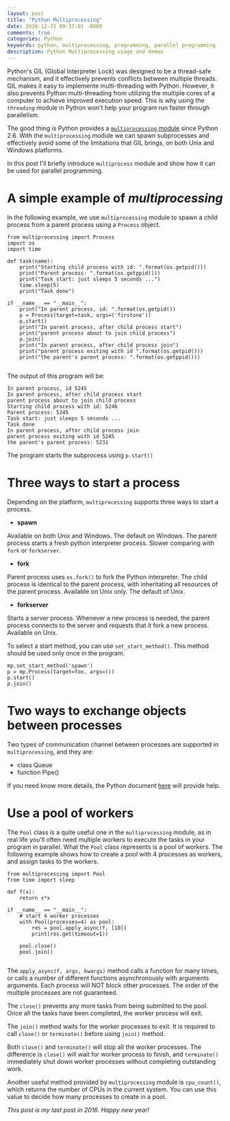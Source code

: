 ```yaml
---
layout: post
title: "Python Multiprocessing"
date: 2016-12-31 09:37:01 -0800
comments: true
categories: Python
keywords: python, multiprocessing, programming, parallel programming
description: Python Multiprocessing usage and demos
---
```


Python's GIL (Global Interpreter Lock) was designed to be a thread-safe mechanism, and it effectively prevents conflicts between multiple threads. GIL makes it easy to implemente multi-threading with Python. However, it also prevents Python multi-threading from utilizing the multiple cores of a computer to achieve improved execution speed. This is why using the ```threading``` module in Python won't help your program run faster through parallelism. 

The good thing is Python provides a [```multiprocessing``` module](https://docs.python.org/3.4/library/multiprocessing.html) since Python 2.6. With the ```multiprocessing``` module we can spawn subprocesses and effectively avoid some of the limitations that GIL brings, on both Unix and Windows platforms.

In this post I'll briefly introduce ```multiprocess``` module and show how it can be used for parallel programming.

<!--more--> 

# A simple example of *multiprocessing*

In the following example, we use ```multiprocessing``` module to spawn a child process from a parent process using a ```Process``` object.

```
from multiprocessing import Process
import os
import time

def task(name):
    print("Starting child process with id: ".format(os.getpid()))
    print("Parent process: ".format(os.getppid()))
    print("Task start: just sleeps 5 seconds ...")
    time.sleep(5)
    print("Task done")
    
if __name__ == "__main__":
    print("In parent process, id: ".format(os.getpid())
    p = Process(target=task, args=('firstone'))
    p.start()
    print("In parent process, after child process start")
    print("parent process about to join child process")
    p.join()
    print("In parent process, after child process join")
    print("parent process exiting with id ".format(os.getpid()))
    print("the parent's parent process: ".format(os.getppid()))
    
```

The output of this program will be:

```
In parent process, id 5245
In parent process, after child process start
parent process about to join child process
Starting child process with id: 5246
Parent process: 5245
Task start: just sleeps 5 seconds ...
Task done
In parent process, after child process join
parent process exiting with id 5245
the parent's parent process: 5231
```

The program starts the subprocess using ```p.start()```

# Three ways to start a process

Depending on the platform, ```multiprocessing``` supports three ways to start a process.

* __spawn__

Available on both Unix and Windows. The default on Windows. The parent process starts a fresh python interpreter process. Slower comparing with ```fork``` or ```forkserver```.

* __fork__

Parent process uses ```os.fork()``` to fork the Python interpreter. The child process is identical to the parent process, with inheritating all resources of the parent process. Available on Unix only. The default of Unix.

* __forkserver__

Starts a server process. Whenever a new process is needed, the parent process connects to the server and requests that it fork a new process. Available on Unix.

To select a start method, you can use ```set_start_method()```. This method should be used only once in the program.

```
mp.set_start_method('spawn')
p = mp.Process(target=foo, args=())
p.start()
p.join()
```

# Two ways to exchange objects between processes

Two types of communication channel between processes are supported in ```multiprocessing```, and they are: 

* class Queue
* function Pipe()

If you need know more details, the Python document [here](https://docs.python.org/3.4/library/multiprocessing.html#exchanging-objects-between-processes) will provide help.

# Use a pool of workers

The ```Pool``` class is a quite useful one in the ```multiprocessing``` module, as in real life you'll often need multiple workers to execute the tasks in your program in parallel. What the ```Pool``` class represents is a pool of workers. The following example shows how to create a pool with 4 processes as workers, and assign tasks to the workers.

```
from multiprocessing import Pool
from time import sleep

def f(x):
    return x*x

if __name__ == "__main__":
    # start 4 worker processes
    with Pool(processes=4) as pool:
        res = pool.apply_async(f, [10])
        print(res.get(timeout=1))

    pool.close()
    pool.join()
    
```

The ```apply_async(f, args, kwargs)``` method calls a function for many times, or calls a number of different functions asynchronously with arguments arguments. Each process will NOT block other processes. The order of the multiple processes are not guaranteed.

The ```close()``` prevents any more tasks from being submitted to the pool. Once all the tasks have been completed, the worker process will exit. 

The ```join()``` method waits for the worker processes to exit. It is required to call ```close()``` or ```terminate()``` before using ```join()``` method.

Both ```close()``` and ```terminate()``` will stop all the worker processes. The difference is ```close()``` will wait for worker process to finish, and ```terminate()``` immediately shut down worker processes without completing outstanding work.

Another useful method provided by ```multiprocessing``` module is ```cpu_count()```, which returns the number of CPUs in the current system. You can use this value to decide how many processes to create in a pool.


*This post is my last post in 2016. Happy new year!*




